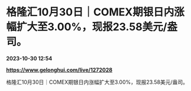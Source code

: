 # 格隆汇10月30日｜COMEX期银日内涨幅扩大至3.00%，现报23.58美元/盎司。

**2023-10-30 12:54**

**https://www.gelonghui.com/live/1272028**

格隆汇10月30日｜COMEX期银日内涨幅扩大至3.00%，现报23.58美元/盎司。